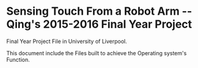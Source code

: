 # Sensing Touch From a Robot Arm -- Qing's 2015-2016 Final Year Project

Final Year Project File in University of Liverpool.

This document include the Files built to achieve the Operating system's Function.

